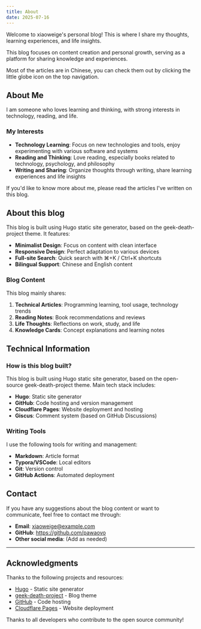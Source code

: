 ```yaml
---
title: About
date: 2025-07-16
---
```


Welcome to xiaoweige's personal blog! This is where I share my thoughts, learning experiences, and life insights.

This blog focuses on content creation and personal growth, serving as a platform for sharing knowledge and experiences.

Most of the articles are in Chinese, you can check them out by clicking the little globe icon on the top navigation.

## About Me

I am someone who loves learning and thinking, with strong interests in technology, reading, and life.

### My Interests

- **Technology Learning**: Focus on new technologies and tools, enjoy experimenting with various software and systems
- **Reading and Thinking**: Love reading, especially books related to technology, psychology, and philosophy
- **Writing and Sharing**: Organize thoughts through writing, share learning experiences and life insights

If you'd like to know more about me, please read the articles I've written on this blog.

## About this blog

This blog is built using Hugo static site generator, based on the geek-death-project theme. It features:

- **Minimalist Design**: Focus on content with clean interface
- **Responsive Design**: Perfect adaptation to various devices
- **Full-site Search**: Quick search with ⌘+K / Ctrl+K shortcuts
- **Bilingual Support**: Chinese and English content

### Blog Content

This blog mainly shares:

1. **Technical Articles**: Programming learning, tool usage, technology trends
2. **Reading Notes**: Book recommendations and reviews
3. **Life Thoughts**: Reflections on work, study, and life
4. **Knowledge Cards**: Concept explanations and learning notes

## Technical Information

### How is this blog built?

This blog is built using Hugo static site generator, based on the open-source geek-death-project theme. Main tech stack includes:

- **Hugo**: Static site generator
- **GitHub**: Code hosting and version management
- **Cloudflare Pages**: Website deployment and hosting
- **Giscus**: Comment system (based on GitHub Discussions)

### Writing Tools

I use the following tools for writing and management:

- **Markdown**: Article format
- **Typora/VSCode**: Local editors
- **Git**: Version control
- **GitHub Actions**: Automated deployment

## Contact

If you have any suggestions about the blog content or want to communicate, feel free to contact me through:

- **Email**: xiaoweige@example.com
- **GitHub**: https://github.com/pawaovo
- **Other social media**: (Add as needed)

---

## Acknowledgments

Thanks to the following projects and resources:

- [Hugo](https://gohugo.io/) - Static site generator
- [geek-death-project](https://github.com/BigCoke233/geek-death-project) - Blog theme
- [GitHub](https://github.com/) - Code hosting
- [Cloudflare Pages](https://pages.cloudflare.com/) - Website deployment

Thanks to all developers who contribute to the open source community!
